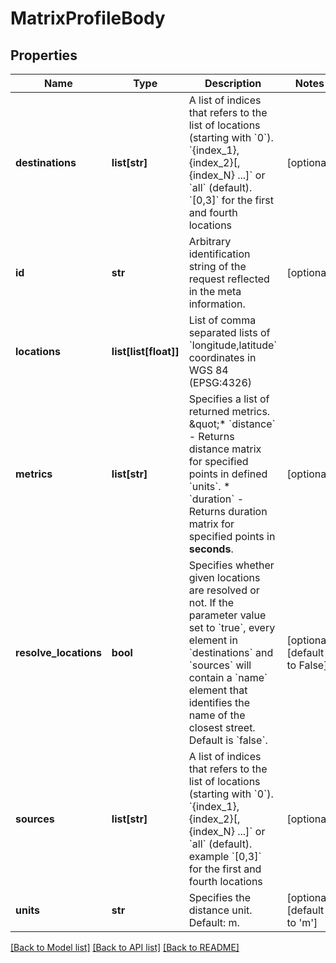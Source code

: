 # MatrixProfileBody

## Properties
Name | Type | Description | Notes
------------ | ------------- | ------------- | -------------
**destinations** | **list[str]** | A list of indices that refers to the list of locations (starting with &#x60;0&#x60;). &#x60;{index_1},{index_2}[,{index_N} ...]&#x60; or &#x60;all&#x60; (default). &#x60;[0,3]&#x60; for the first and fourth locations  | [optional] 
**id** | **str** | Arbitrary identification string of the request reflected in the meta information. | [optional] 
**locations** | **list[list[float]]** | List of comma separated lists of &#x60;longitude,latitude&#x60; coordinates in WGS 84 (EPSG:4326) | 
**metrics** | **list[str]** | Specifies a list of returned metrics. \&quot;* &#x60;distance&#x60; - Returns distance matrix for specified points in defined &#x60;units&#x60;. * &#x60;duration&#x60; - Returns duration matrix for specified points in **seconds**.  | [optional] 
**resolve_locations** | **bool** | Specifies whether given locations are resolved or not. If the parameter value set to &#x60;true&#x60;, every element in &#x60;destinations&#x60; and &#x60;sources&#x60; will contain a &#x60;name&#x60; element that identifies the name of the closest street. Default is &#x60;false&#x60;.  | [optional] [default to False]
**sources** | **list[str]** | A list of indices that refers to the list of locations (starting with &#x60;0&#x60;). &#x60;{index_1},{index_2}[,{index_N} ...]&#x60; or &#x60;all&#x60; (default). example &#x60;[0,3]&#x60; for the first and fourth locations  | [optional] 
**units** | **str** | Specifies the distance unit. Default: m. | [optional] [default to 'm']

[[Back to Model list]](../README.md#documentation_for_models) [[Back to API list]](../README.md#documentation_for_api_endpoints) [[Back to README]](../README.md)

